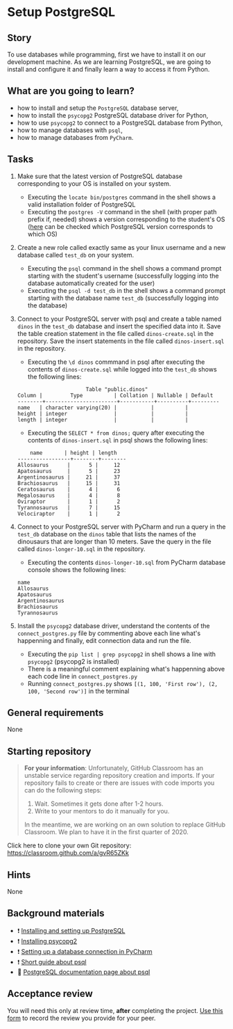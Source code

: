 # Setup PostgreSQL

## Story

To use databases while programming, first we have to install it on our development machine. As we are learning PostgreSQL, we are going to install and configure it and finally learn a way to access it from Python.

## What are you going to learn?

- how to install and setup the `PostgreSQL` database server,
- how to install the `psycopg2` PostgreSQL database driver for Python,
- how to use `psycopg2` to connect to a PostgreSQL database from Python,
- how to manage databases with `psql`,
- how to manage databases from `PyCharm`.


## Tasks


1. Make sure that the latest version of PostgreSQL database corresponding to your OS is installed on your system.

    - Executing the `locate bin/postgres` command in the shell shows a valid installation folder of PostgreSQL
    - Executing the `postgres -V` command in the shell (with proper path prefix if, needed) shows a version corresponding to the student's OS ([here](https://www.postgresql.org/download/) can be checked which PostgreSQL version corresponds to which OS)

2. Create a new role called exactly same as your linux username and a new database called `test_db` on your system.

    - Executing the `psql` command in the shell shows a command prompt starting with the student's username (successfully logging into the database automatically created for the user)
    - Executing the `psql -d test_db` in the shell shows a command prompt starting with the database name `test_db` (successfully logging into the database)

3. Connect to your PostgreSQL server with psql and create a table named `dinos` in the `test_db` database and insert the specified data into it. Save the table creation statement in the file called `dinos-create.sql` in the repository. Save the insert statements in the file called `dinos-insert.sql` in the repository.

    - Executing the `\d dinos` commmand in psql after executing the contents of `dinos-create.sql`
while logged into the `test_db` shows the following lines:
    ```
                          Table "public.dinos"
    Column |         Type          | Collation | Nullable | Default
    --------+-----------------------+-----------+----------+---------
    name   | character varying(20) |           |          |
    height | integer               |           |          |
    length | integer               |           |          |
    ```
    - Executing the `SELECT * from dinos;` query after executing the contents of `dinos-insert.sql`
in psql shows the following lines:
    ```
        name       | height | length
    -----------------+--------+--------
    Allosaurus      |      5 |     12
    Apatosaurus     |      5 |     23
    Argentinosaurus |     21 |     37
    Brachiosaurus   |     15 |     31
    Ceratosaurus    |      4 |      6
    Megalosaurus    |      4 |      8
    Oviraptor       |      1 |      2
    Tyrannosaurus   |      7 |     15
    Velociraptor    |      1 |      2
    ```

4. Connect to your PostgreSQL server with PyCharm and run a query in the `test_db` database on the `dinos` table that lists the names of the dinousaurs that are longer than 10 meters. Save the query in the file called `dinos-longer-10.sql` in the repository.

    - Executing the contents `dinos-longer-10.sql` from PyCharm database console shows the following lines:
    ```
    name
    Allosaurus
    Apatosaurus
    Argentinosaurus
    Brachiosaurus
    Tyrannosaurus
    ```

5. Install the `psycopg2` database driver, understand the contents of the `connect_postgres.py` file by commenting above each line what's happenning and finally, edit connection data and run the file.

    - Executing the `pip list | grep psycopg2` in shell shows a line with `psycopg2` (psycopg2 is installed)
    - There is a meaningful comment explaining what's happenning above each code line in `connect_postgres.py`
    - Running `connect_postgres.py` shows `[(1, 100, 'First row'), (2, 100, 'Second row')]` in the terminal


## General requirements


None

## Starting repository

> **For your information**: Unfortunately, GitHub Classroom has an unstable service regarding repository creation and imports. If your repository fails to create or there are issues with code imports you can do the following steps:
>
> 1. Wait. Sometimes it gets done after 1-2 hours.
> 2. Write to your mentors to do it manually for you.
>
> In the meantime, we are working on an own solution to replace GitHub Classroom. We plan to have it in the first quarter of 2020.


Click here to clone your own Git repository:
https://classroom.github.com/a/gvR65ZKk

## Hints

None

## Background materials

- :exclamation: [Installing and setting up PostgreSQL](https://learn.code.cool/full-stack/#/../pages/tools/installing-postgresql.md)
- :exclamation: [Installing psycopg2](https://learn.code.cool/full-stack/#/../pages/tools/installing-psycopg2.md)
- :exclamation: [Setting up a database connection in PyCharm](https://learn.code.cool/full-stack/#/../pages/tools/pycharm-database.md)
- :exclamation: [Short guide about psql](http://postgresguide.com/utilities/psql.html)
- :open_book: [PostgreSQL documentation page about psql](https://www.postgresql.org/docs/current/app-psql.html)

## Acceptance review

You will need this only at review time, **after** completing the project.
[Use this form](https://forms.gle/VUXdx4cB1B5mTo7N8) to record the review you provide for your peer.